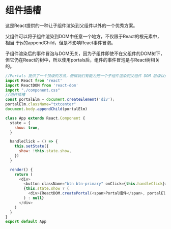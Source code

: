 # 组件插槽
这是React提供的一种让子组件渲染到父组件以外的一个优秀方案。


父组件可以将子组件渲染到DOM中任意一个地方，不仅限于React的根元素中，相当
于js的appendChild，但是不影响React事件冒泡。


子组件渲染后的事件冒泡与DOM无关，因为子组件即使不在父组件的DOM树下，但它仍在React的树中，所以使用portals后，组件的事件冒泡是与React树相关的。

```javascript 
//Portals 提供了一个顶级的方法，使得我们有能力把一个子组件渲染到父组件 DOM 层级以外的 DOM 节点上。
import React from 'react'
import ReactDOM from 'react-dom'
import "./component.css"
//组件插槽
const portalElm = document.createElement('div');
portalElm.className="txtcenter"
document.body.appendChild(portalElm)

class App extends React.Component {
  state = {
    show: true,
  }

  handleClick = () => {
    this.setState({
      show: !this.state.show,
    })
  }

  render() {
    return (
      <div>
        <button className="btn btn-primary" onClick={this.handleClick}>动态展现Portal组件</button>
        {this.state.show ? (
          <div>{ReactDOM.createPortal(<span>Portal组件</span>, portalElm)}</div>
        ) : null}
      </div>
    )
  }
}
export default App
```
